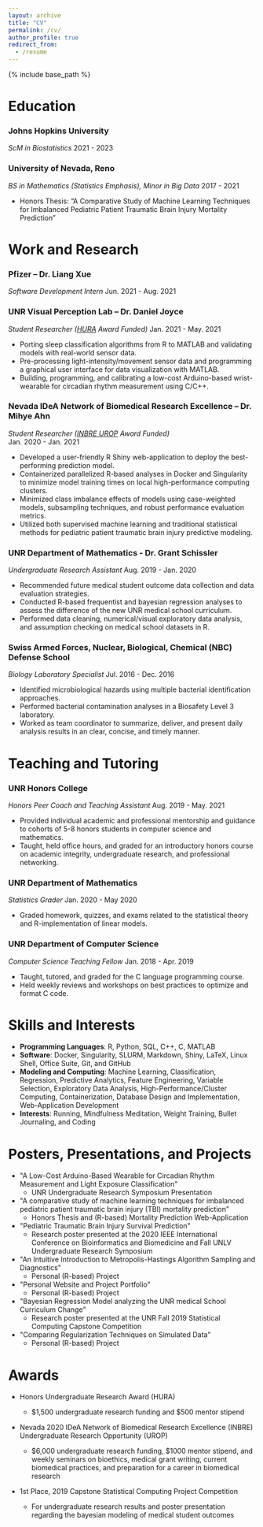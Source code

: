 ```yaml
---
layout: archive
title: "CV"
permalink: /cv/
author_profile: true
redirect_from:
  - /resume
---
```


{% include base_path %}

Education
======
### Johns Hopkins University
_ScM in Biostatistics_
2021 - 2023

### University of Nevada, Reno
_BS in Mathematics (Statistics Emphasis), Minor in Big Data_
2017 - 2021
* Honors Thesis: “A Comparative Study of Machine Learning Techniques for Imbalanced Pediatric Patient Traumatic Brain Injury Mortality Prediction”


Work and Research
======
### Pfizer – Dr. Liang Xue
_Software Development Intern_
Jun. 2021 - Aug. 2021

### UNR Visual Perception Lab – Dr. Daniel Joyce
_Student Researcher ([HURA](https://www.unr.edu/undergradresearch/opportunities/hura) Award Funded)_
Jan. 2021 - May. 2021 
* Porting sleep classification algorithms from R to MATLAB and validating models with real-world sensor data.
* Pre-processing light-intensity/movement sensor data and programming a graphical user interface for data visualization with MATLAB.
* Building, programming, and calibrating a low-cost Arduino-based wrist-wearable for circadian rhythm measurement using C/C++.

### Nevada IDeA Network of Biomedical Research Excellence – Dr. Mihye Ahn
_Student Researcher ([INBRE UROP](https://med.unr.edu/inbre/programs-and-projects/student-training-programs/undergraduate-program) Award Funded)_  
Jan. 2020 - Jan. 2021
- Developed a user-friendly R Shiny web-application to deploy the best-performing prediction model.
- Containerized parallelized R-based analyses in Docker and Singularity to minimize model training times on local high-performance computing clusters.
- Minimized class imbalance effects of models using case-weighted models, subsampling techniques, and robust performance evaluation metrics.
- Utilized both supervised machine learning and traditional statistical methods for pediatric patient traumatic brain injury predictive modeling.

### UNR Department of Mathematics - Dr. Grant Schissler
_Undergraduate Research Assistant_
Aug. 2019 - Jan. 2020
* Recommended future medical student outcome data collection and data evaluation strategies.
* Conducted R-based frequentist and bayesian regression analyses to assess the difference of the new UNR medical school curriculum.
* Performed data cleaning, numerical/visual exploratory data analysis, and assumption checking on medical school datasets in R.

### Swiss Armed Forces, Nuclear, Biological, Chemical (NBC) Defense School
_Biology Laboratory Specialist_
Jul. 2016 - Dec. 2016
- Identified microbiological hazards using multiple bacterial identification approaches.
- Performed bacterial contamination analyses in a Biosafety Level 3 laboratory.
- Worked as team coordinator to summarize, deliver, and present daily analysis results in an clear, concise, and timely manner. 
  
  
Teaching and Tutoring
======

### UNR Honors College
_Honors Peer Coach and Teaching Assistant_
Aug. 2019 - May. 2021
- Provided individual academic and professional mentorship and guidance to cohorts of 5-8 honors students in computer science and mathematics.
- Taught, held office hours, and graded for an introductory honors course on academic integrity, undergraduate research, and professional networking.
  
### UNR Department of Mathematics
_Statistics Grader_
Jan. 2020 - May 2020
- Graded homework, quizzes, and exams related to the statistical theory and R-implementation of linear models.  

### UNR Department of Computer Science
_Computer Science Teaching Fellow_
Jan. 2018 - Apr. 2019
- Taught, tutored, and graded for the C language programming course.
- Held weekly reviews and workshops on best practices to optimize and format C code.

Skills and Interests
======
* __Programming Languages__: R, Python, SQL, C++, C, MATLAB
* __Software__: Docker, Singularity, SLURM, Markdown, Shiny, LaTeX, Linux Shell, Office Suite, Git, and GitHub
* __Modeling and Computing__: Machine Learning, Classification, Regression, Predictive Analytics, Feature Engineering, Variable Selection, Exploratory Data Analysis, High-Performance/Cluster Computing, Containerization, Database Design and Implementation, Web-Application Development
* __Interests__: Running, Mindfulness Meditation, Weight Training, Bullet Journaling, and Coding


Posters, Presentations, and Projects
======
* "A Low-Cost Arduino-Based Wearable for Circadian Rhythm Measurement and Light Exposure Classification"
  * UNR Undergraduate Research Symposium Presentation
* "A comparative study of machine learning techniques for imbalanced pediatric patient traumatic brain injury (TBI) mortality prediction"
  * Honors Thesis and \(R-based\) Mortality Prediction Web-Application
* "Pediatric Traumatic Brain Injury Survival Prediction"
  * Research poster presented at the 2020 IEEE International Conference on Bioinformatics and Biomedicine and Fall UNLV Undergraduate Research Symposium
* "An Intuitive Introduction to Metropolis-Hastings Algorithm Sampling and Diagnostics"
  * Personal \(R-based\) Project 
* "Personal Website and Project Portfolio"
  * Personal \(R-based\) Project
* "Bayesian Regression Model analyzing the UNR medical School Curriculum Change"
  * Research poster presented at the UNR Fall 2019 Statistical Computing Capstone Competition
* "Comparing Regularization Techniques on Simulated Data"
  * Personal (R-based) Project
  
Awards
======
* Honors Undergraduate Research Award (HURA)
  * \$1,500 undergraduate research funding and \$500 mentor stipend

* Nevada 2020 IDeA Network of Biomedical Research Excellence (INBRE) Undergraduate Research Opportunity (UROP)
  * \$6,000 undergraduate research funding, \$1000 mentor stipend, and weekly seminars on bioethics, medical grant writing, current biomedical practices, and preparation for a career in biomedical research
  
* 1st Place, 2019 Capstone Statistical Computing Project Competition
  * For undergraduate research results and poster presentation regarding the bayesian modeling of medical student outcomes